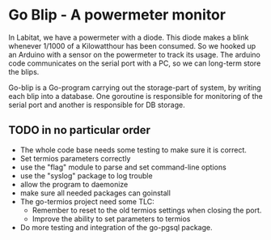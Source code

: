 # Go Blip - A powermeter monitor

In Labitat, we have a powermeter with a diode. This diode makes a blink whenever 1/1000 of a Kilowatthour has been consumed. So we hooked up an Arduino with a sensor on the powermeter to track its usage. The arduino code communicates on the serial port with a PC, so we can long-term store the blips.

Go-blip is a Go-program carrying out the storage-part of system, by writing each blip into a database. One goroutine is responsible for monitoring of the serial port and another is responsible for DB storage.

## TODO in no particular order

  * The whole code base needs some testing to make sure it is correct.
  * Set termios parameters correctly
  * use the "flag" module to parse and set command-line options
  * use the "syslog" package to log trouble
  * allow the program to daemonize
  * make sure all needed packages can goinstall
  * The go-termios project need some TLC:
     * Remember to reset to the old termios settings when closing the port.
     * Improve the ability to set parameters to termios
  * Do more testing and integration of the go-pgsql package.

